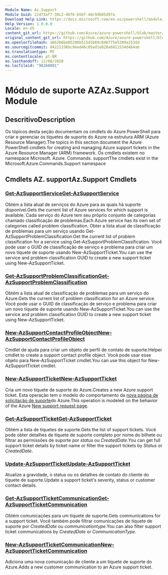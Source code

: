 ```yaml
---
Module Name: Az.Support
Module Guid: 22d73af7-38c2-4bf6-b56f-4dc9db05d97a
Download Help Link: https://docs.microsoft.com/en-us/powershell/module/az.support
Help Version: 1.0.0.0
Locale: en-US
content_git_url: https://github.com/Azure/azure-powershell/blob/master/src/Support/Support/help/Az.Support.md
original_content_git_url: https://github.com/Azure/azure-powershell/blob/master/src/Support/Support/help/Az.Support.md
ms.openlocfilehash: a662b6b405296b515d1b69c846775e5209a253dd
ms.sourcegitcommit: 04221336bc9eed46c05ed1e828a6811534d4b4ab
ms.translationtype: MT
ms.contentlocale: pt-BR
ms.lasthandoff: 12/08/2020
ms.locfileid: "98260891"
---
```

# <span data-ttu-id="9c735-101">Módulo de suporte AZ</span><span class="sxs-lookup"><span data-stu-id="9c735-101">Az.Support Module</span></span>
## <span data-ttu-id="9c735-102">Descritivo</span><span class="sxs-lookup"><span data-stu-id="9c735-102">Description</span></span>
<span data-ttu-id="9c735-103">Os tópicos desta seção documentam os cmdlets do Azure PowerShell para criar e gerenciar os tíquetes de suporte do Azure na estrutura ARM (Azure Resource Manager).</span><span class="sxs-lookup"><span data-stu-id="9c735-103">The topics in this section document the Azure PowerShell cmdlets for creating and managing Azure support tickets in the Azure Resource Manager (ARM) framework.</span></span> <span data-ttu-id="9c735-104">Os cmdlets existem no namespace Microsoft. Azure. Commands. support</span><span class="sxs-lookup"><span data-stu-id="9c735-104">The cmdlets exist in the Microsoft.Azure.Commands.Support namespace</span></span>

## <span data-ttu-id="9c735-105">Cmdlets AZ. support</span><span class="sxs-lookup"><span data-stu-id="9c735-105">Az.Support Cmdlets</span></span>
### [<span data-ttu-id="9c735-106">Get-AzSupportService</span><span class="sxs-lookup"><span data-stu-id="9c735-106">Get-AzSupportService</span></span>](Get-AzSupportService.md)
<span data-ttu-id="9c735-107">Obtém a lista atual de serviços do Azure para as quais há suporte disponível.</span><span class="sxs-lookup"><span data-stu-id="9c735-107">Gets the current list of Azure services for which support is available.</span></span> <span data-ttu-id="9c735-108">Cada serviço do Azure tem seu próprio conjunto de categorias chamado classificação de problemas.</span><span class="sxs-lookup"><span data-stu-id="9c735-108">Each Azure service has its own set of categories called problem classification.</span></span> <span data-ttu-id="9c735-109">Obter a lista atual de classificação de problemas para um serviço usando Get-AzSupportProblemClassification.</span><span class="sxs-lookup"><span data-stu-id="9c735-109">Get the current list of problem classification for a service using Get-AzSupportProblemClassification.</span></span> <span data-ttu-id="9c735-110">Você pode usar o GUID de classificação de serviço e problema para criar um novo tíquete de suporte usando New-AzSupportTicket.</span><span class="sxs-lookup"><span data-stu-id="9c735-110">You can use the service and problem classification GUID to create a new support ticket using New-AzSupportTicket.</span></span>

### [<span data-ttu-id="9c735-111">Get-AzSupportProblemClassification</span><span class="sxs-lookup"><span data-stu-id="9c735-111">Get-AzSupportProblemClassification</span></span>](Get-AzSupportProblemClassification.md)
<span data-ttu-id="9c735-112">Obtém a lista atual de classificação de problemas para um serviço do Azure.</span><span class="sxs-lookup"><span data-stu-id="9c735-112">Gets the current list of problem classification for an Azure service.</span></span> <span data-ttu-id="9c735-113">Você pode usar o GUID de classificação de serviço e problema para criar um novo tíquete de suporte usando New-AzSupportTicket.</span><span class="sxs-lookup"><span data-stu-id="9c735-113">You can use the service and problem classification GUID to create a new support ticket using New-AzSupportTicket.</span></span> 

### [<span data-ttu-id="9c735-114">New-AzSupportContactProfileObject</span><span class="sxs-lookup"><span data-stu-id="9c735-114">New-AzSupportContactProfileObject</span></span>](New-AzSupportContactProfileObject.md)
<span data-ttu-id="9c735-115">Cmdlet de ajuda para criar um objeto de perfil de contato de suporte.</span><span class="sxs-lookup"><span data-stu-id="9c735-115">Helper cmdlet to create a support contact profile object.</span></span> <span data-ttu-id="9c735-116">Você pode usar esse objeto para New-AzSupportTicket cmdlet.</span><span class="sxs-lookup"><span data-stu-id="9c735-116">You can use this object for New-AzSupportTicket cmdlet.</span></span>

### [<span data-ttu-id="9c735-117">New-AzSupportTicket</span><span class="sxs-lookup"><span data-stu-id="9c735-117">New-AzSupportTicket</span></span>](New-AzSupportTicket.md)
<span data-ttu-id="9c735-118">Cria um novo tíquete de suporte do Azure.</span><span class="sxs-lookup"><span data-stu-id="9c735-118">Creates a new Azure support ticket.</span></span> <span data-ttu-id="9c735-119">Esta operação tem o modelo do comportamento da [nova página de solicitação de suporte](https://portal.azure.com/#blade/Microsoft_Azure_Support/HelpAndSupportBlade/overview)do Azure.</span><span class="sxs-lookup"><span data-stu-id="9c735-119">This operation is modeled on the behavior of the Azure [New support request page](https://portal.azure.com/#blade/Microsoft_Azure_Support/HelpAndSupportBlade/overview).</span></span>

### [<span data-ttu-id="9c735-120">Get-AzSupportTicket</span><span class="sxs-lookup"><span data-stu-id="9c735-120">Get-AzSupportTicket</span></span>](Get-AzSupportTicket.md)
<span data-ttu-id="9c735-121">Obtém a lista de tíquetes de suporte.</span><span class="sxs-lookup"><span data-stu-id="9c735-121">Gets the list of support tickets.</span></span> <span data-ttu-id="9c735-122">Você pode obter detalhes de tíquete de suporte completo por nome do bilhete ou filtrar as permissões de suporte por *status* ou *CreatedDate*.</span><span class="sxs-lookup"><span data-stu-id="9c735-122">You can get full support ticket details by ticket name or filter the support tickets by *Status* or *CreatedDate*.</span></span>

### [<span data-ttu-id="9c735-123">Update-AzSupportTicket</span><span class="sxs-lookup"><span data-stu-id="9c735-123">Update-AzSupportTicket</span></span>](Update-AzSupportTicket.md)
<span data-ttu-id="9c735-124">Atualize a gravidade, o status ou os detalhes de contato do cliente do tíquete de suporte.</span><span class="sxs-lookup"><span data-stu-id="9c735-124">Update a support ticket's severity, status or customer contact details.</span></span>

### [<span data-ttu-id="9c735-125">Get-AzSupportTicketCommunication</span><span class="sxs-lookup"><span data-stu-id="9c735-125">Get-AzSupportTicketCommunication</span></span>](Get-AzSupportTicketCommunication.md)
<span data-ttu-id="9c735-126">Obtém comunicações para um tíquete de suporte.</span><span class="sxs-lookup"><span data-stu-id="9c735-126">Gets communications for a support ticket.</span></span> <span data-ttu-id="9c735-127">Você também pode filtrar comunicações de tíquete de suporte por *CreatedDate* ou *communicationtype*.</span><span class="sxs-lookup"><span data-stu-id="9c735-127">You can also filter support ticket communications by *CreatedDate* or *CommunicationType*.</span></span> 

### [<span data-ttu-id="9c735-128">New-AzSupportTicketCommunication</span><span class="sxs-lookup"><span data-stu-id="9c735-128">New-AzSupportTicketCommunication</span></span>](New-AzSupportTicketCommunication.md)
<span data-ttu-id="9c735-129">Adiciona uma nova comunicação de cliente a um tíquete de suporte do Azure.</span><span class="sxs-lookup"><span data-stu-id="9c735-129">Adds a new customer communication to an Azure support ticket.</span></span> 



